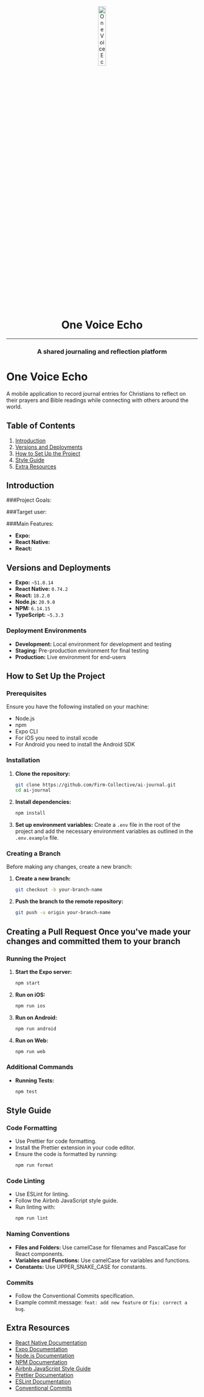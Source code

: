 <div align="center">
    <img src="img.png" width="20%" height="20%" alt="OneVoiceEcho-logo">
    <h1>One Voice Echo</h1>
     <hr>
    <h3 align="center">A shared journaling and reflection platform</h3>
</div>

# One Voice Echo

A mobile application to record journal entries for Christians to reflect on their prayers and Bible readings while connecting with others around the world.

## Table of Contents
1. [Introduction](#introduction)
2. [Versions and Deployments](#versions-and-deployments)
3. [How to Set Up the Project](#how-to-set-up-the-project)
4. [Style Guide](#style-guide)
5. [Extra Resources](#extra-resources)

## Introduction
###Project Goals:

###Target user:

###Main Features:
- **Expo:** 
- **React Native:** 
- **React:** 

## Versions and Deployments
- **Expo:** `~51.0.14`
- **React Native:** `0.74.2`
- **React:** `18.2.0`
- **Node.js:** `20.9.0`
- **NPM:** `6.14.15`
- **TypeScript:** `~5.3.3`

### Deployment Environments
- **Development:** Local environment for development and testing
- **Staging:** Pre-production environment for final testing
- **Production:** Live environment for end-users

## How to Set Up the Project

### Prerequisites
Ensure you have the following installed on your machine:
- Node.js
- npm
- Expo CLI
- For iOS you need to install xcode
- For Android you need to install the Android SDK

### Installation
1. **Clone the repository:**
    ```sh
    git clone https://github.com/Firm-Collective/ai-journal.git
    cd ai-journal
    ```
2. **Install dependencies:**
    ```sh
    npm install
    ```
3. **Set up environment variables:**
   Create a `.env` file in the root of the project and add the necessary environment variables as outlined in the `.env.example` file.

### Creating a Branch 
Before making any changes, create a new branch: 
1. **Create a new branch:** 
    ```sh 
    git checkout -b your-branch-name 
    ``` 
2. **Push the branch to the remote repository:** 
    ```sh 
    git push -u origin your-branch-name 
    ```
## Creating a Pull Request Once you've made your changes and committed them to your branch

### Running the Project
1. **Start the Expo server:**
    ```sh
    npm start
    ```

2. **Run on iOS:**
    ```sh
    npm run ios
    ```

3. **Run on Android:**
    ```sh
    npm run android
    ```

4. **Run on Web:**
    ```sh
    npm run web
    ```

### Additional Commands
- **Running Tests:**
    ```sh
    npm test
    ```

## Style Guide

### Code Formatting
- Use Prettier for code formatting.
- Install the Prettier extension in your code editor.
- Ensure the code is formatted by running:
    ```sh
    npm run format
    ```

### Code Linting
- Use ESLint for linting.
- Follow the Airbnb JavaScript style guide.
- Run linting with:
    ```sh
    npm run lint
    ```

### Naming Conventions
- **Files and Folders:** Use camelCase for filenames and PascalCase for React components.
- **Variables and Functions:** Use camelCase for variables and functions.
- **Constants:** Use UPPER_SNAKE_CASE for constants.

### Commits
- Follow the Conventional Commits specification.
- Example commit message: `feat: add new feature` or `fix: correct a bug`.

## Extra Resources
- [React Native Documentation](https://reactnative.dev/docs/getting-started)
- [Expo Documentation](https://docs.expo.dev/)
- [Node.js Documentation](https://nodejs.org/en/docs/)
- [NPM Documentation](https://docs.npmjs.com/)
- [Airbnb JavaScript Style Guide](https://github.com/airbnb/javascript)
- [Prettier Documentation](https://prettier.io/docs/en/index.html)
- [ESLint Documentation](https://eslint.org/docs/user-guide/getting-started)
- [Conventional Commits](https://www.conventionalcommits.org/en/v1.0.0/)


